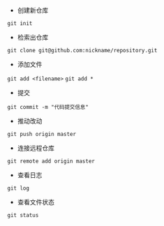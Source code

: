 - 创建新仓库

```git init```

- 检索出仓库

```git clone git@github.com:nickname/repository.git```

- 添加文件

```git add <filename>```
```git add *```

- 提交

```git commit -m "代码提交信息"```

- 推动改动

```git push origin master```

- 连接远程仓库

```git remote add origin master```

- 查看日志

```git log```

- 查看文件状态

```git status```

